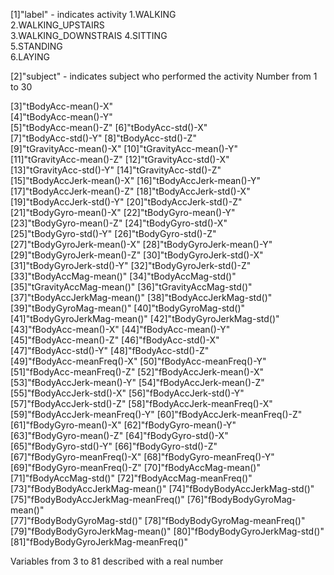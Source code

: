 [1]"label" - indicates activity
1.WALKING            
2.WALKING_UPSTAIRS   
3.WALKING_DOWNSTRAIS 
4.SITTING            
5.STANDING           
6.LAYING      

[2]"subject" - indicates subject who performed the activity
Number from 1 to 30

[3]"tBodyAcc-mean()-X"               
[4]"tBodyAcc-mean()-Y"              
[5]"tBodyAcc-mean()-Z"
[6]"tBodyAcc-std()-X"               
[7]"tBodyAcc-std()-Y"
[8]"tBodyAcc-std()-Z"               
[9]"tGravityAcc-mean()-X"
[10]"tGravityAcc-mean()-Y"           
[11]"tGravityAcc-mean()-Z"
[12]"tGravityAcc-std()-X"            
[13]"tGravityAcc-std()-Y"
[14]"tGravityAcc-std()-Z"            
[15]"tBodyAccJerk-mean()-X"
[16]"tBodyAccJerk-mean()-Y"          
[17]"tBodyAccJerk-mean()-Z"
[18]"tBodyAccJerk-std()-X"           
[19]"tBodyAccJerk-std()-Y"
[20]"tBodyAccJerk-std()-Z"           
[21]"tBodyGyro-mean()-X"
[22]"tBodyGyro-mean()-Y"             
[23]"tBodyGyro-mean()-Z"
[24]"tBodyGyro-std()-X"              
[25]"tBodyGyro-std()-Y"
[26]"tBodyGyro-std()-Z"              
[27]"tBodyGyroJerk-mean()-X"
[28]"tBodyGyroJerk-mean()-Y"         
[29]"tBodyGyroJerk-mean()-Z"
[30]"tBodyGyroJerk-std()-X"          
[31]"tBodyGyroJerk-std()-Y"
[32]"tBodyGyroJerk-std()-Z"          
[33]"tBodyAccMag-mean()"
[34]"tBodyAccMag-std()"              
[35]"tGravityAccMag-mean()"
[36]"tGravityAccMag-std()"           
[37]"tBodyAccJerkMag-mean()"
[38]"tBodyAccJerkMag-std()"          
[39]"tBodyGyroMag-mean()"
[40]"tBodyGyroMag-std()"             
[41]"tBodyGyroJerkMag-mean()"
[42]"tBodyGyroJerkMag-std()"         
[43]"fBodyAcc-mean()-X"
[44]"fBodyAcc-mean()-Y"              
[45]"fBodyAcc-mean()-Z"
[46]"fBodyAcc-std()-X"               
[47]"fBodyAcc-std()-Y"
[48]"fBodyAcc-std()-Z"               
[49]"fBodyAcc-meanFreq()-X"
[50]"fBodyAcc-meanFreq()-Y"          
[51]"fBodyAcc-meanFreq()-Z"
[52]"fBodyAccJerk-mean()-X"          
[53]"fBodyAccJerk-mean()-Y"
[54]"fBodyAccJerk-mean()-Z"          
[55]"fBodyAccJerk-std()-X"
[56]"fBodyAccJerk-std()-Y"           
[57]"fBodyAccJerk-std()-Z"
[58]"fBodyAccJerk-meanFreq()-X"      
[59]"fBodyAccJerk-meanFreq()-Y"
[60]"fBodyAccJerk-meanFreq()-Z"      
[61]"fBodyGyro-mean()-X"
[62]"fBodyGyro-mean()-Y"             
[63]"fBodyGyro-mean()-Z"
[64]"fBodyGyro-std()-X"              
[65]"fBodyGyro-std()-Y"
[66]"fBodyGyro-std()-Z"              
[67]"fBodyGyro-meanFreq()-X"
[68]"fBodyGyro-meanFreq()-Y"         
[69]"fBodyGyro-meanFreq()-Z"
[70]"fBodyAccMag-mean()"             
[71]"fBodyAccMag-std()"
[72]"fBodyAccMag-meanFreq()"         
[73]"fBodyBodyAccJerkMag-mean()"
[74]"fBodyBodyAccJerkMag-std()"      
[75]"fBodyBodyAccJerkMag-meanFreq()"
[76]"fBodyBodyGyroMag-mean()"        
[77]"fBodyBodyGyroMag-std()"
[78]"fBodyBodyGyroMag-meanFreq()"    
[79]"fBodyBodyGyroJerkMag-mean()"
[80]"fBodyBodyGyroJerkMag-std()"     
[81]"fBodyBodyGyroJerkMag-meanFreq()"

Variables from 3 to 81 described with a real number
